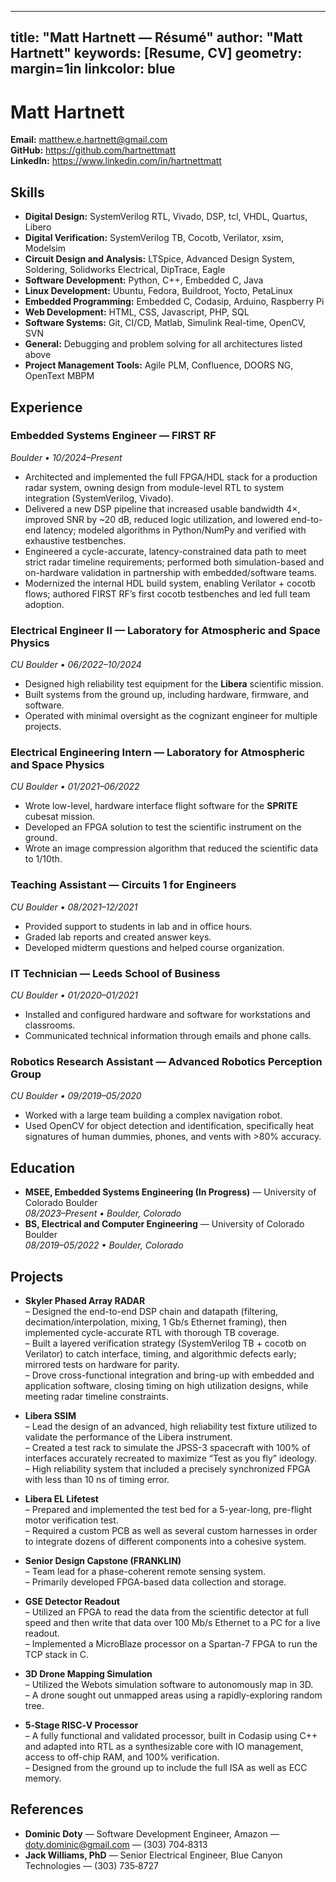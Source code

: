 <!--
Export to PDF (Pandoc):
  pandoc resume.md -o resume.pdf
For a nicer template, install 'eisvogel' and run:
  pandoc resume.md -o resume.pdf --template eisvogel --pdf-engine=xelatex
-->
---
title: "Matt Hartnett — Résumé"
author: "Matt Hartnett"
keywords: [Resume, CV]
geometry: margin=1in
linkcolor: blue
---

# Matt Hartnett

**Email:** matthew.e.hartnett@gmail.com  
**GitHub:** https://github.com/hartnettmatt  
**LinkedIn:** https://www.linkedin.com/in/hartnettmatt

## Skills

- **Digital Design:** SystemVerilog RTL, Vivado, DSP, tcl, VHDL, Quartus, Libero  
- **Digital Verification:** SystemVerilog TB, Cocotb, Verilator, xsim, Modelsim  
- **Circuit Design and Analysis:** LTSpice, Advanced Design System, Soldering, Solidworks Electrical, DipTrace, Eagle  
- **Software Development:** Python, C++, Embedded C, Java  
- **Linux Development:** Ubuntu, Fedora, Buildroot, Yocto, PetaLinux  
- **Embedded Programming:** Embedded C, Codasip, Arduino, Raspberry Pi  
- **Web Development:** HTML, CSS, Javascript, PHP, SQL  
- **Software Systems:** Git, CI/CD, Matlab, Simulink Real-time, OpenCV, SVN  
- **General:** Debugging and problem solving for all architectures listed above  
- **Project Management Tools:** Agile PLM, Confluence, DOORS NG, OpenText MBPM

## Experience

### Embedded Systems Engineer — FIRST RF
*Boulder • 10/2024–Present*

- Architected and implemented the full FPGA/HDL stack for a production radar system, owning design from module-level RTL to system integration (SystemVerilog, Vivado).
- Delivered a new DSP pipeline that increased usable bandwidth 4×, improved SNR by ~20 dB, reduced logic utilization, and lowered end-to-end latency; modeled algorithms in Python/NumPy and verified with exhaustive testbenches.
- Engineered a cycle-accurate, latency-constrained data path to meet strict radar timeline requirements; performed both simulation-based and on-hardware validation in partnership with embedded/software teams.
- Modernized the internal HDL build system, enabling Verilator + cocotb flows; authored FIRST RF’s first cocotb testbenches and led full team adoption.

### Electrical Engineer II — Laboratory for Atmospheric and Space Physics
*CU Boulder • 06/2022–10/2024*

- Designed high reliability test equipment for the **Libera** scientific mission.
- Built systems from the ground up, including hardware, firmware, and software.
- Operated with minimal oversight as the cognizant engineer for multiple projects.

### Electrical Engineering Intern — Laboratory for Atmospheric and Space Physics
*CU Boulder • 01/2021–06/2022*

- Wrote low-level, hardware interface flight software for the **SPRITE** cubesat mission.
- Developed an FPGA solution to test the scientific instrument on the ground.
- Wrote an image compression algorithm that reduced the scientific data to 1/10th.

### Teaching Assistant — Circuits 1 for Engineers
*CU Boulder • 08/2021–12/2021*

- Provided support to students in lab and in office hours.
- Graded lab reports and created answer keys.
- Developed midterm questions and helped course organization.

### IT Technician — Leeds School of Business
*CU Boulder • 01/2020–01/2021*

- Installed and configured hardware and software for workstations and classrooms.
- Communicated technical information through emails and phone calls.

### Robotics Research Assistant — Advanced Robotics Perception Group
*CU Boulder • 09/2019–05/2020*

- Worked with a large team building a complex navigation robot.
- Used OpenCV for object detection and identification, specifically heat signatures of human dummies, phones, and vents with >80% accuracy.

## Education

- **MSEE, Embedded Systems Engineering (In Progress)** — University of Colorado Boulder  
  *08/2023–Present • Boulder, Colorado*
- **BS, Electrical and Computer Engineering** — University of Colorado Boulder  
  *08/2019–05/2022 • Boulder, Colorado*

## Projects

- **Skyler Phased Array RADAR**  
  – Designed the end-to-end DSP chain and datapath (filtering, decimation/interpolation, mixing, 1 Gb/s Ethernet framing), then implemented cycle-accurate RTL with thorough TB coverage.  
  – Built a layered verification strategy (SystemVerilog TB + cocotb on Verilator) to catch interface, timing, and algorithmic defects early; mirrored tests on hardware for parity.  
  – Drove cross-functional integration and bring-up with embedded and application software, closing timing on high utilization designs, while meeting radar timeline constraints.

- **Libera SSIM**  
  – Lead the design of an advanced, high reliability test fixture utilized to validate the performance of the Libera instrument.  
  – Created a test rack to simulate the JPSS-3 spacecraft with 100% of interfaces accurately recreated to maximize “Test as you fly” ideology.  
  – High reliability system that included a precisely synchronized FPGA with less than 10 ns of timing error.

- **Libera EL Lifetest**  
  – Prepared and implemented the test bed for a 5-year-long, pre-flight motor verification test.  
  – Required a custom PCB as well as several custom harnesses in order to integrate dozens of different components into a cohesive system.

- **Senior Design Capstone (FRANKLIN)**  
  – Team lead for a phase-coherent remote sensing system.  
  – Primarily developed FPGA-based data collection and storage.

- **GSE Detector Readout**  
  – Utilized an FPGA to read the data from the scientific detector at full speed and then write that data over 100 Mb/s Ethernet to a PC for a live readout.  
  – Implemented a MicroBlaze processor on a Spartan-7 FPGA to run the TCP stack in C.

- **3D Drone Mapping Simulation**  
  – Utilized the Webots simulation software to autonomously map in 3D.  
  – A drone sought out unmapped areas using a rapidly-exploring random tree.

- **5‑Stage RISC‑V Processor**  
  – A fully functional and validated processor, built in Codasip using C++ and adapted into RTL as a synthesizable core with IO management, access to off-chip RAM, and 100% verification.  
  – Designed from the ground up to include the full ISA as well as ECC memory.

## References

- **Dominic Doty** — Software Development Engineer, Amazon — doty.dominic@gmail.com — (303) 704‑8313  
- **Jack Williams, PhD** — Senior Electrical Engineer, Blue Canyon Technologies — (303) 735‑8727
